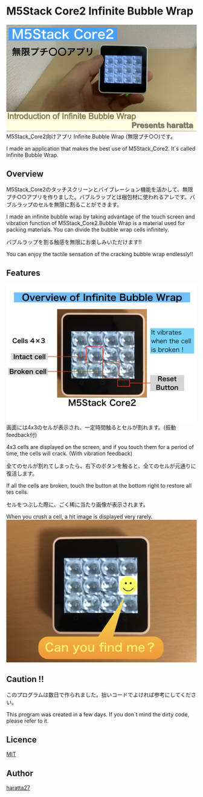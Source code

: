 M5Stack Core2 Infinite Bubble Wrap
===
![explan](images/IMG_001.jpg "image001")
M5Stack_Core2向けアプリ Infinite Bubble Wrap (無限プチ○○)です。

I made an application that makes the best use of M5Stack_Core2. It`s called Infinite Bubble Wrap.


## Overview
M5Stack_Core2のタッチスクリーンとバイブレーション機能を活かして、無限プチ○○アプリを作りました。バブルラップとは梱包材に使われるアレです。バブルラップのセルを無限に割ることができます。

I made an infinite bubble wrap by taking advantage of the touch screen and vibration function of M5Stack_Core2.Bubble Wrap is a material used for packing materials. You can divide the bubble wrap cells infinitely.


バブルラップを割る触感を無限にお楽しみいただけます!!

You can enjoy the tactile sensation of the cracking bubble wrap endlessly!!

## Features
![explan](images/IMG_002.jpg "image002")
画面には4x3のセルが表示され、一定時間触るとセルが割れます。(振動feedback付)

4x3 cells are displayed on the screen, and if you touch them for a period of time, the cells will crack. (With vibration feedback)

全てのセルが割れてしまったら、右下のボタンを触ると、全てのセルが元通りに復活します。

If all the cells are broken, touch the button at the bottom right to restore all tes cells.


セルをつぶした際に、ごく稀に当たり画像が表示されます。

When you crush a cell, a hit image is displayed very rarely.
![explan](images/IMG_003.jpg "image003")

## Caution !!
このプログラムは数日で作られました。拙いコードでよければ参考にしてください。

This program was created in a few days. If you don`t mind the dirty code, please refer to it.


## Licence
[MIT](https://github.com/haratta27/M5core2_InfiniteBubbleWrap/LICENSE)
## Author
[haratta27](https://twitter.com/harattaMouse)
